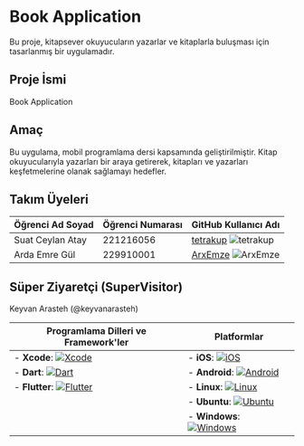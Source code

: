 # Book Application

Bu proje, kitapsever okuyucuların yazarlar ve kitaplarla buluşması için tasarlanmış bir uygulamadır.

## Proje İsmi

Book Application

## Amaç

Bu uygulama, mobil programlama dersi kapsamında geliştirilmiştir. Kitap okuyucularıyla yazarları bir araya getirerek, kitapları ve yazarları keşfetmelerine olanak sağlamayı hedefler.

## Takım Üyeleri

| Öğrenci Ad Soyad      | Öğrenci Numarası | GitHub Kullanıcı Adı        |
|-----------------------|------------------|----------------------------|
| Suat Ceylan Atay      | 221216056        | [tetrakup](https://github.com/tetrakup) ![tetrakup](https://avatars.githubusercontent.com/u/97338156?v=4) |
| Arda Emre Gül         | 229910001        | [ArxEmze](https://github.com/ArxEmze) ![ArxEmze](https://avatars.githubusercontent.com/u/107351003?v=4)    |




## Süper Ziyaretçi (SuperVisitor)

Keyvan Arasteh (@keyvanarasteh)

|       Programlama Dilleri ve Framework'ler       |         Platformlar         |
|--------------------------------------------------|-----------------------------|
| - **Xcode**: [![Xcode](https://img.shields.io/badge/Xcode-007ACC?style=for-the-badge&logo=Xcode&logoColor=white)](https://developer.apple.com/xcode/) | - **iOS**: [![iOS](https://img.shields.io/badge/iOS-000000?style=for-the-badge&logo=ios&logoColor=white)](https://www.apple.com/ios/) |
| - **Dart**: [![Dart](https://img.shields.io/badge/Dart-0175C2?style=for-the-badge&logo=dart&logoColor=white)](https://dart.dev/) | - **Android**: [![Android](https://img.shields.io/badge/Android-3DDC84?style=for-the-badge&logo=android&logoColor=white)](https://www.android.com/) |
| - **Flutter**: [![Flutter](https://img.shields.io/badge/Flutter-02569B?style=for-the-badge&logo=flutter&logoColor=white)](https://flutter.dev/) | - **Linux**: [![Linux](https://img.shields.io/badge/Linux-FCC624?style=for-the-badge&logo=linux&logoColor=black)](https://www.linux.org/) |
|                                                  | - **Ubuntu**: [![Ubuntu](https://img.shields.io/badge/Ubuntu-E95420?style=for-the-badge&logo=ubuntu&logoColor=white)](https://ubuntu.com/) |
|                                                  | - **Windows**: [![Windows](https://img.shields.io/badge/Windows-0078D6?style=for-the-badge&logo=windows&logoColor=white)](https://www.microsoft.com/windows) |

